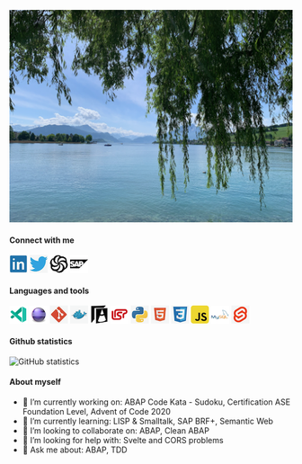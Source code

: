 ![Kuessnacht am Rigi](https://github.com/MBartsch71/MBartsch71/blob/master/pictures/kuessnacht.png)

#### Connect with me

[![LinkedIn](https://github.com/MBartsch71/MBartsch71/blob/master/icons/linkedin.png)](https://www.linkedin.com/in/matthias-bartsch-b6468696/)
[![Twitter](https://github.com/MBartsch71/MBartsch71/blob/master/icons/twitter.png)](https://www.twitter.com/MBartsch)
[![Codewars](https://github.com/MBartsch71/MBartsch71/blob/master/icons/codewars.png)](https://www.codewars.com/users/MBartsch71)
[![SAP Community](https://github.com/MBartsch71/MBartsch71/blob/master/icons/sap.png)](https://people.sap.com/mbartsch71ch)

#### Languages and tools

![VS Code Insiders](https://github.com/MBartsch71/MBartsch71/blob/master/icons/vscode-insiders.png)
![Eclipse](https://github.com/MBartsch71/MBartsch71/blob/master/icons/eclipse.png)
![Git](https://github.com/MBartsch71/MBartsch71/blob/master/icons/git.png)
![Docker](https://github.com/MBartsch71/MBartsch71/blob/master/icons/docker.png)
![ABAP](https://github.com/MBartsch71/MBartsch71/blob/master/icons/abap.png)
![Lisp](https://github.com/MBartsch71/MBartsch71/blob/master/icons/lisp.png)
![Python](https://github.com/MBartsch71/MBartsch71/blob/master/icons/python.png)
![HTML5](https://github.com/MBartsch71/MBartsch71/blob/master/icons/html5.png)
![CSS3](https://github.com/MBartsch71/MBartsch71/blob/master/icons/css3.png)
![JavaScript](https://github.com/MBartsch71/MBartsch71/blob/master/icons/js.png)
![MySQL](https://github.com/MBartsch71/MBartsch71/blob/master/icons/mysql.png)
![Svelte](https://github.com/MBartsch71/MBartsch71/blob/master/icons/svelte.png)

#### Github statistics

![GitHub statistics](https://github-readme-stats.vercel.app/api?username=mbartsch71&show_icons=true)

#### About myself

- 🔭 I’m currently working on: ABAP Code Kata - Sudoku, Certification ASE Foundation Level, Advent of Code 2020
- 🌱 I’m currently learning: LISP & Smalltalk, SAP BRF+, Semantic Web
- 👯 I’m looking to collaborate on: ABAP, Clean ABAP
- 🤔 I’m looking for help with: Svelte and CORS problems
- 💬 Ask me about: ABAP, TDD
